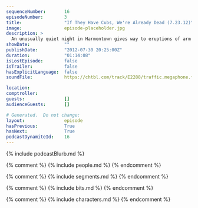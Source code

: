 ```yaml
---
sequenceNumber:       16
episodeNumber:        3
title:                "If They Have Cubs, We're Already Dead (7.23.12)"
image:                episode-placeholder.jpg
description: >
  An unusually quiet night in Harmontown gives way to eruptions of arm wrestling, wolf hunting, dungeon mastering and child abuse.
showDate:             ""
publishDate:          "2012-07-30 20:25:00Z"
duration:             "01:14:08"
isLostEpisode:        false
isTrailer:            false
hasExplicitLanguage:  false
soundFile:            https://chtbl.com/track/E2288/traffic.megaphone.fm/STA3517247513.mp3?updated=1555699895

location:             
comptroller:          
guests:               []
audienceGuests:       []

# Generated.  Do not change:
layout:               episode
hasPrevious:          True
hasNext:              True
podcastDynamiteId:    16
---
```


{% include podcastBlurb.md %}

{% comment %}
{% include people.md %}
{% endcomment %}

{% comment %}
{% include segments.md %}
{% endcomment %}

{% comment %}
{% include bits.md %}
{% endcomment %}

{% comment %}
{% include characters.md %}
{% endcomment %}
